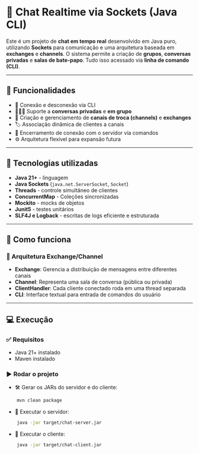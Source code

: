 # 💬 Chat Realtime via Sockets (Java CLI)

Este é um projeto de **chat em tempo real** desenvolvido em Java puro, utilizando
**Sockets** para comunicação e uma arquitetura baseada em **exchanges** e **channels**. 
O sistema permite a criação de **grupos**, **conversas privadas** e **salas de bate-papo**.
Tudo isso acessado via **linha de comando (CLI)**.

---

## 🚀 Funcionalidades

- 🔌 Conexão e desconexão via CLI
- 🧑‍🤝‍🧑 Suporte a **conversas privadas** e **em grupo**
- 🧱 Criação e gerenciamento de **canais de troca (channels)** e **exchanges**
- 🏷️ Associação dinâmica de clientes a canais
- 🛑 Encerramento de conexão com o servidor via comandos
- ⚙️ Arquitetura flexível para expansão futura

---

## 🧰 Tecnologias utilizadas

- **Java 21+** - linguagem
- **Java Sockets** (`java.net.ServerSocket`, `Socket`)
- **Threads** - controle simultâneo de clientes
- **ConcurrentMap** - Coleções sincronizadas
- **Mockito** - mocks de objetos
- **Junit5** - testes unitários
- **SLF4J e Logback** - escritas de logs eficiente e estruturada

---

## 🧠 Como funciona

### 🧩 Arquitetura Exchange/Channel

- **Exchange**: Gerencia a distribuição de mensagens entre diferentes canais
- **Channel**: Representa uma sala de conversa (pública ou privada)
- **ClientHandler**: Cada cliente conectado roda em uma thread separada
- **CLI**: Interface textual para entrada de comandos do usuário

---

## 💻 Execução

### ✅ Requisitos

- Java 21+ instalado
- Maven instalado

### ▶️ Rodar o projeto


- 🛠️ Gerar os JARs do servidor e do cliente:
```bash
    mvn clean package
```
- 🚀 Executar o servidor:
```bash
    java -jar target/chat-server.jar
```
- 💬 Executar o cliente:
```bash
    java -jar target/chat-client.jar
```

